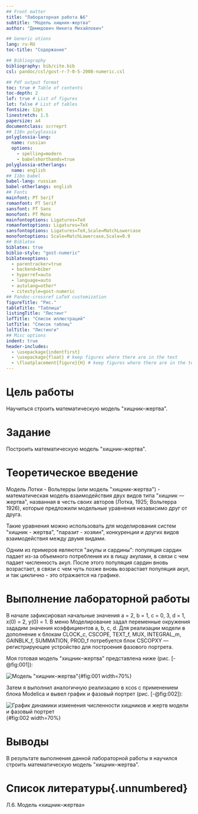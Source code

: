 ```yaml
---
## Front matter
title: "Лабораторная работа №6"
subtitle: "Модель хищник-жертва"
author: "Демидович Никита Михайлович"

## Generic otions
lang: ru-RU
toc-title: "Содержание"

## Bibliography
bibliography: bib/cite.bib
csl: pandoc/csl/gost-r-7-0-5-2008-numeric.csl

## Pdf output format
toc: true # Table of contents
toc-depth: 2
lof: true # List of figures
lot: false # List of tables
fontsize: 12pt
linestretch: 1.5
papersize: a4
documentclass: scrreprt
## I18n polyglossia
polyglossia-lang:
  name: russian
  options:
	- spelling=modern
	- babelshorthands=true
polyglossia-otherlangs:
  name: english
## I18n babel
babel-lang: russian
babel-otherlangs: english
## Fonts
mainfont: PT Serif
romanfont: PT Serif
sansfont: PT Sans
monofont: PT Mono
mainfontoptions: Ligatures=TeX
romanfontoptions: Ligatures=TeX
sansfontoptions: Ligatures=TeX,Scale=MatchLowercase
monofontoptions: Scale=MatchLowercase,Scale=0.9
## Biblatex
biblatex: true
biblio-style: "gost-numeric"
biblatexoptions:
  - parentracker=true
  - backend=biber
  - hyperref=auto
  - language=auto
  - autolang=other*
  - citestyle=gost-numeric
## Pandoc-crossref LaTeX customization
figureTitle: "Рис."
tableTitle: "Таблица"
listingTitle: "Листинг"
lofTitle: "Список иллюстраций"
lotTitle: "Список таблиц"
lolTitle: "Листинги"
## Misc options
indent: true
header-includes:
  - \usepackage{indentfirst}
  - \usepackage{float} # keep figures where there are in the text
  - \floatplacement{figure}{H} # keep figures where there are in the text
---
```


# Цель работы

Научиться строить математическую модель "хищник–жертва".

# Задание

Построить математическую модель "хищник–жертва".

# Теоретическое введение

Модель Лотки - Вольтерры (или модель "хищник-жертва") - математическая модель взаимодействия двух видов типа "хищник — жертва", названная в честь своих авторов (Лотка, 1925; Вольтерра 1926), которые предложили модельные уравнения независимо друг от друга.

Такие уравнения можно использовать для моделирования систем "хищник - жертва", "паразит - хозяин", конкуренции и других видов взаимодействия между двумя видами.

Одним из примеров являются "акулы и сардины": популяция сардин падает из-за объемного потребления их в пищу акулами, в связи с чем падает численность акул. После этого популяция сардин вновь возрастает, в связи с чем чуть позже вновь возрастает популяция акул, и так циклично - это отражается на графике.

# Выполнение лабораторной работы

В начале зафиксировал начальные значения a = 2, b = 1, c = 0, 3, d = 1, x(0) = 2, y(0) = 1. В меню Моделирование задал переменные окружения зададим значения коэффициентов a, b, c, d. Для реализации модели в дополнение к блокам CLOCK_c, CSCOPE, TEXT_f,
MUX, INTEGRAL_m, GAINBLK_f, SUMMATION, PROD_f потребуется блок CSCOPXY —
регистрирующее устройство для построения фазового портрета.

Моя готовая модель "хищник–жертва" представлена ниже (рис. [-@fig:001]):

![Модель "хищник–жертва"](image/1.png){#fig:001 width=70%}

Затем я выполнил аналогичную реализацию в xcos с применением блока Modelica и вывел график и фазовый портрет (рис. [-@fig:002]):

![График динамики изменения численности хищников и жертв модели и фазовый портрет](image/2.png){#fig:002 width=70%}

# Выводы

В результате выполнения данной лабораторной работы я научился строить математическую модель "хищник–жертва".

# Список литературы{.unnumbered}

Л.6. Модель «хищник–жертва»

















